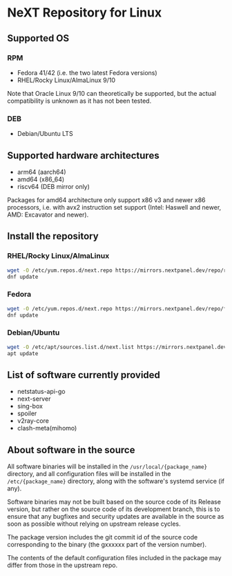 # NeXT Repository for Linux

## Supported OS

### RPM

- Fedora 41/42 (i.e. the two latest Fedora versions)
- RHEL/Rocky Linux/AlmaLinux 9/10

Note that Oracle Linux 9/10 can theoretically be supported, but the actual compatibility is unknown as it has not been tested.

### DEB

- Debian/Ubuntu LTS

## Supported hardware architectures

- arm64 (aarch64)
- amd64 (x86_64)
- riscv64 (DEB mirror only)

Packages for amd64 architecture only support x86 v3 and newer x86 processors, i.e. with avx2 instruction set support (Intel: Haswell and newer, AMD: Excavator and newer).

## Install the repository

### RHEL/Rocky Linux/AlmaLinux

```bash
wget -O /etc/yum.repos.d/next.repo https://mirrors.nextpanel.dev/repo/rhel.repo
dnf update
```

### Fedora

```bash
wget -O /etc/yum.repos.d/next.repo https://mirrors.nextpanel.dev/repo/fedora.repo
dnf update
```

### Debian/Ubuntu

```bash
wget -O /etc/apt/sources.list.d/next.list https://mirrors.nextpanel.dev/repo/deb.list
apt update
```

## List of software currently provided

- netstatus-api-go
- next-server
- sing-box
- spoiler
- v2ray-core
- clash-meta(mihomo)

## About software in the source

All software binaries will be installed in the `/usr/local/{package_name}` directory, and all configuration files will be installed in the `/etc/{package_name}` directory, along with the software's systemd service (if any).

Software binaries may not be built based on the source code of its Release version, but rather on the source code of its development branch, this is to ensure that any bugfixes and security updates are available in the source as soon as possible without relying on upstream release cycles.

The package version includes the git commit id of the source code corresponding to the binary (the gxxxxxx part of the version number).

The contents of the default configuration files included in the package may differ from those in the upstream repo.
